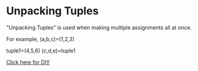 # Unpacking Tuples

"Unpacking Tuples" is used when making multiple assignments all at once.

For example, 
(a,b,c)=(1,2,3)

tuple1=(4,5,6)
(c,d,e)=tuple1

[Click here for DIY](https://colab.research.google.com/github/pythoncoder100/practice/blob/master/Unpacking_Tuples.ipynb)
